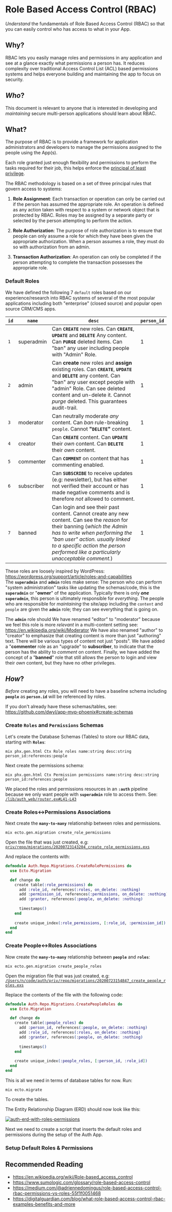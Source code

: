 # Role Based Access Control (RBAC)

_Understand_ the fundamentals of Role Based Access Control (RBAC)
so that you can easily control who has access to what in your App.

## Why?

RBAC lets you easily manage roles and permissions in any application
and see at a glance exactly what permissions a person has.
It reduces complexity over traditional
Access Control List (ACL) based permissions systems
and helps everyone building and maintaining the app
to focus on security.

## _Who_?

This document is relevant to anyone 
that is interested in developing and _maintaining_ 
secure multi-person applications
should learn about RBAC.


## What?

The purpose of RBAC is to provide a framework
for application administrators and developers
to manage the permissions assigned to the people using the App(s).

Each role granted just enough flexibility and permissions 
to perform the tasks required for their job, 
this helps enforce the 
[principal of least privilege](https://en.wikipedia.org/wiki/Principle_of_least_privilege).

The RBAC methodology is based on a set of three principal rules 
that govern access to systems:

1. **Role Assignment**: 
Each transaction or operation can only be carried out 
if the person has assumed the appropriate role. 
An operation is defined as any action taken 
with respect to a system or network object that is protected by RBAC. 
Roles may be assigned by a separate party 
or selected by the person attempting to perform the action.

2. **Role Authorization**: 
The purpose of role authorization 
is to ensure that people can only assume a role 
for which they have been given the appropriate authorization. 
When a person assumes a role, 
they must do so with authorization from an admin.

3. **Transaction Authorization**: 
An operation can only be completed 
if the person attempting to complete the transaction 
possesses the appropriate role.


### Default Roles

We have defined the following 7 `default` roles based on our experience/research 
into RBAC systems of several of the most popular applications
including both "enterprise" (closed source) and popular open source CRM/CMS apps.

| **`id`** | **`name`** | **`desc`** | `person_id` |
| -------- | ---------- | ---------- | ----------- |
| `1` | superadmin | Can **`CREATE`** new roles. Can **`CREATE`**, **`UPDATE`** and **`DELETE`** Any content. Can **`PURGE`** deleted items. Can "ban" any user including people with "Admin" Role. | 1 |
| `2` | admin | Can **create** new roles and **assign** existing roles. Can **`CREATE`**, **`UPDATE`** and **`DELETE`** any content. Can "ban" any user except people with "admin" Role. Can see deleted content and un-delete it. Cannot _purge_ deleted. This guarantees audit-trail. | 1 | 
| `3` | moderator | Can neutrally moderate _any_ content. Can _ban_ rule-breaking `people`. Cannot **"`DELETE`"** content. | 1 |
| `4` | creator | Can **`CREATE`** content. Can **`UPDATE`** their _own_ content. Can **`DELETE`** their _own_ content. | 1 |
| `5` | commenter | Can **`COMMENT`** on content that has commenting enabled. | 1 |
| `6` | subscriber | Can **`SUBSCRIBE`** to receive updates (e.g: newsletter), but has either not verified their account or has made negative comments and is therefore _not_ allowed to comment. | 1 |
| `7` | banned | Can login and see their past content. Cannot create any new content. Can see the _reason_ for their banning (_which the Admin has to write when performing the "ban user" action. usually linked to a specific action the person performed like a particularly unacceptable comment._) | 1 | 

These roles are loosely inspired by WordPress: 
https://wordpress.org/support/article/roles-and-capabilities <br />
The **`superadmin`** and **`admin`** roles make sense:
The person who can perform "system administration" tasks like updating the schemas/code,
this is the **`superadmin`** or "**owner**" of the application. 
Typically there is only ***one*** **`superadmin`**,
this person is ultimately responsible for _everything_. 
The people who are responsible for _maintaining_ the site/app 
including the `content` and `people`
are given the **`admin`** role; 
they can see everything that is going on.

The **`admin`** role should 
We have renamed "editor" to "moderator"
because we feel this role is more _relevant_ in a multi-content setting
see: https://en.wikipedia.org/wiki/Moderator
We have also renamed "author" to "creator" 
to emphasize that creating content 
is more than just "authoring" text. 
There will be various types of content not just "posts".
We have added a "**commenter** role as an "upgrade" to **subscriber**,
to indicate that the person has the ability to _comment_ on content.
Finally, we have added the concept of a "**banned**" role
that still allows the person to login and view their _own_ content,
but they have no other privileges.


## _How_?

_Before_ creating any roles,
you will need to have a baseline schema including **`people`**
as **`person.id`** will be referenced by roles.

If you don't already have these schemas/tables,
see: https://github.com/dwyl/app-mvp-phoenix#create-schemas



### Create `Roles` and `Permissions` Schemas

Let's create the Database Schemas (Tables) 
to store our RBAC data,
starting with **`Roles`**:

```
mix phx.gen.html Ctx Role roles name:string desc:string person_id:references:people
```

Next create the permissions schema:
```
mix phx.gen.html Ctx Permission permissions name:string desc:string person_id:references:people
```

We placed the roles and permissions resources in an **`:auth`** pipeline
because we only want people with **`superadmin`** role to access them.
See: 
[`/lib/auth_web/router.ex#L41-L43`](https://github.com/dwyl/auth/blob/2a3c361e87cbe4fadbd6beda2eef989299c48a53/lib/auth_web/router.ex#L41-L42)



### Create Roles<->Permissions Associations

Next create the **`many-to-many`** relationship 
between roles and permissions.

```
mix ecto.gen.migration create_role_permissions
```

Open the file that was just created, e.g: 
[`priv/repo/migrations/20200723143204_create_role_permissions.exs`](https://github.com/dwyl/auth/blob/ef4261d09a702c4003cd84f30dabe630b47922d2/priv/repo/migrations/20200723143204_create_role_permissions.exs)

And replace the contents with:
```elixir
defmodule Auth.Repo.Migrations.CreateRolePermissions do
  use Ecto.Migration

  def change do
    create table(:role_permissions) do
      add :role_id, references(:roles, on_delete: :nothing)
      add :permission_id, references(:permissions, on_delete: :nothing)
      add :granter, references(:people, on_delete: :nothing)
  
      timestamps()
    end
  
    create unique_index(:role_permissions, [:role_id, :permission_id])
  end
end
```

### Create People<->Roles Associations

Now create the **`many-to-many`** relationship 
between **`people`** and **`roles`**:

```
mix ecto.gen.migration create_people_roles
```

Open the migration file that was just created, e.g: 
[`/Users/n/code/auth/priv/repo/migrations/20200723154847_create_people_roles.exs`](https://github.com/dwyl/auth/blob/ef4261d09a702c4003cd84f30dabe630b47922d2/priv/repo/migrations/20200723154847_create_people_roles.exs)


Replace the contents of the file with the following code:

```elixir
defmodule Auth.Repo.Migrations.CreatePeopleRoles do
  use Ecto.Migration

  def change do
    create table(:people_roles) do
      add :person_id, references(:people, on_delete: :nothing)
      add :role_id, references(:roles, on_delete: :nothing)
      add :granter, references(:people, on_delete: :nothing)
  
      timestamps()
    end
  
    create unique_index(:people_roles, [:person_id, :role_id])
  end
end
```

This is all we need in terms of database tables for now.
Run:
```
mix ecto.migrate
```
To create the tables.

The Entity Relationship Diagram (ERD) should now look like this:

[![auth-erd-with-roles-permissions](https://user-images.githubusercontent.com/194400/88439166-5c2e0e00-ce02-11ea-93ce-11c3a721cb18.png "Schema Diagram - Click to Enlarge")](https://user-images.githubusercontent.com/194400/88439166-5c2e0e00-ce02-11ea-93ce-11c3a721cb18.png)

Next we need to create a script 
that inserts the default roles and permissions
during the setup of the Auth App. 

### Setup Default Roles & Permissions








## Recommended Reading

+ https://en.wikipedia.org/wiki/Role-based_access_control
+ https://www.sumologic.com/glossary/role-based-access-control
+ https://medium.com/@adriennedomingus/role-based-access-control-rbac-permissions-vs-roles-55f1f0051468
+ https://digitalguardian.com/blog/what-role-based-access-control-rbac-examples-benefits-and-more